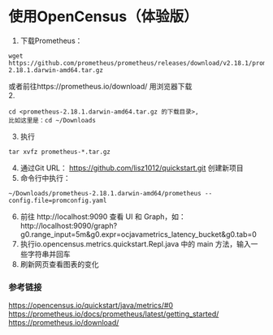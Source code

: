 # 使用OpenCensus（体验版）

1. 下载Prometheus：
```
wget https://github.com/prometheus/prometheus/releases/download/v2.18.1/prometheus-2.18.1.darwin-amd64.tar.gz
``` 
或者前往https://prometheus.io/download/ 用浏览器下载  
2. 
```
cd <prometheus-2.18.1.darwin-amd64.tar.gz 的下载目录>, 
比如这里是：cd ~/Downloads
```
3. 执行
```
tar xvfz prometheus-*.tar.gz
```
4. 通过Git URL： https://github.com/lisz1012/quickstart.git 创建新项目
5. 命令行中执行：
```
~/Downloads/prometheus-2.18.1.darwin-amd64/prometheus --config.file=promconfig.yaml
```
6. 前往 http://localhost:9090 查看 UI 和 Graph，如： http://localhost:9090/graph?g0.range_input=5m&g0.expr=ocjavametrics_latency_bucket&g0.tab=0
7. 执行io.opencensus.metrics.quickstart.Repl.java 中的 main 方法，输入一些字符串并回车
8. 刷新网页查看图表的变化

### 参考链接
https://opencensus.io/quickstart/java/metrics/#0  
https://prometheus.io/docs/prometheus/latest/getting_started/  
https://prometheus.io/download/